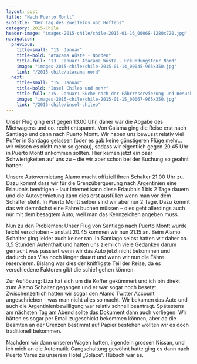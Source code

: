 ```yaml
---
layout: post
title: "Nach Puerto Montt"
subtitle: "Der Tag des Zweifelns und Hoffens"
category: 2015-Chile
header-image: "images-2015-chile/chile-2015-01-16_00068-1280x720.jpg"
navigation:
  previous:
    title-small: "13. Januar"
    title-bold: "Atacama Wüste - Norden"
    title-full: "13. Januar: Atacama Wüste - Erkundungstour Nord"
    image: "images-2015-chile/chile-2015-01-14_00045-965x350.jpg"
    link: "/2015-chile/atacama-nord"
  next:
    title-small: "15. Januar"
    title-bold: "Insel Chileo und mehr"
    title-full: "15. Januar: Suche nach der Fährreservierung und Besuch der Insel Chileo"
    image: "images-2015-chile/chile-2015-01-15_00067-965x350.jpg"
    link: "/2015-chile/insel-chileo"
---
```

Unser Flug ging erst gegen 13.00 Uhr, daher war die Abgabe des Mietwagens und co. recht entspannt. Von Calama ging die Reise erst nach Santiago und dann nach Puerto Montt. Wir haben uns bewusst relativ viel Puffer in Santiago gelassen (oder es gab keine günstigeren Flüge mehr… wir wissen es nicht mehr so genau), sodass wir eigentlich gegen 20.45 Uhr in Puerto Montt ankommen sollten. Hier kamen jetzt ein paar Schwierigkeiten auf uns zu – die wir aber schon bei der Buchung so geahnt hatten: 

Unsere Autovermietung Alamo macht offiziell ihren Schalter 21.00 Uhr zu. Dazu kommt dass wir für die Grenzüberquerung nach Argentinien eine Erlaubnis benötigen – laut Internet kann diese Erlaubnis 1 bis 2 Tage dauern und die Autovermietung kann dies erst ausfüllen wenn man vor dem Schalter steht. In Puerto Montt selber sind wir aber nur 2 Tage. Dazu kommt das wir demnächst eine Fähre buchen müssen – dies geht allerdings auch nur mit dem besagtem Auto, weil man das Kennzeichen angeben muss. 

Nun zu den Problemen: Unser Flug von Santiago nach Puerto Montt wurde leicht verschoben – anstatt 20.45 kommen wir nun 21.15 an. Beim Alamo Schalter ging leider auch keiner ran. In Santiago selbst hatten wir daher ca. 3,5 Stunden Aufenthalt und hatten uns ziemlich viele Gedanken darum gemacht was passiert wenn wir das Auto jetzt nicht bekommen und dadurch das Visa noch länger dauert und wann wir nun die Fähre reservieren. 
Bislang war dies der kniffligste Teil der Reise, da es verschiedene Faktoren gibt die schief gehen können. 

Zur Auflösung: Liza hat sich um die Koffer gekümmert und ich bin direkt zum Alamo Schalter gegangen und er war sogar noch besetzt. Zwischenzeitlich hatten wir sogar den Alamo Twitter Account angeschrieben – was man nicht alles so macht. Wir bekamen das Auto und auch die Argentinienbewilligung war relativ schnell beantragt. Spätestens am nächsten Tag am Abend sollte das Dokument dann auch vorliegen. Wir hätten es sogar per Email zugeschickt bekommen können, aber da die Beamten an der Grenzen bestimmt auf Papier bestehen wollten wir es doch traditionell bekommen. 

Nachdem wir dann unseren Wagen hatten, irgendein grossen Nissan, und ich mich an die Automatik-Gangschaltung gewöhnt hatte ging es dann nach Puerto Vares zu unserem Hotel „Solace“. Hübsch war es.  